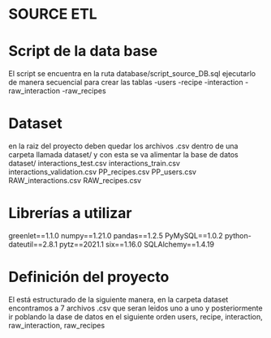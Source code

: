 # SOURCE ETL

# Script de la data base
  El script se encuentra en la ruta database/script_source_DB.sql
  ejecutarlo de manera secuencial para crear las tablas
    -users
    -recipe
    -interaction
    -raw_interaction
    -raw_recipes

# Dataset
  en la raiz del proyecto deben quedar los archivos .csv dentro de una carpeta llamada dataset/ y con esta se va alimentar la base de datos
  dataset/
    interactions_test.csv
    interactions_train.csv
    interactions_validation.csv
    PP_recipes.csv
    PP_users.csv
    RAW_interactions.csv
    RAW_recipes.csv
  
# Librerías a utilizar
  greenlet==1.1.0
  numpy==1.21.0
  pandas==1.2.5
  PyMySQL==1.0.2
  python-dateutil==2.8.1
  pytz==2021.1
  six==1.16.0
  SQLAlchemy==1.4.19

# Definición del proyecto
  El está estructurado de la siguiente manera, en la carpeta dataset encontramos a 7 archivos .csv que seran leidos uno a uno y posteriormente ir poblando la dase de datos
  en el siguiente orden users, recipe, interaction, raw_interaction, raw_recipes
